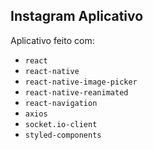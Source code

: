 ## Instagram Aplicativo

Aplicativo feito com:

- `react`
- `react-native`
- `react-native-image-picker`
- `react-native-reanimated`
- `react-navigation`
- `axios`
- `socket.io-client`
- `styled-components`